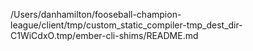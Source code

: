 /Users/danhamilton/fooseball-champion-league/client/tmp/custom_static_compiler-tmp_dest_dir-C1WiCdxO.tmp/ember-cli-shims/README.md